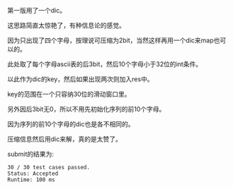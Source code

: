 第一版用了一个dic。

这思路简直太惊艳了，有种信息论的感觉。

因为只出现了四个字母，按理说可压缩为2bit，当然这样再用一个dic来map也可以的。

此处取了每个字母ascii表的后3bit，然后10个字母小于32位的int条件。

以此作为dic的key，然后如果出现两次则加入res中。

key的范围在一个只容纳30位的滑动窗口里。

另外因后3bit无0，所以不用先初始化序列的前10个字母。

因为序列的前10个字母的dic也是各不相同的。

压缩信息然后用dic来解，真的是太赞了。

submit的结果为:
```
30 / 30 test cases passed.
Status: Accepted
Runtime: 100 ms
```
